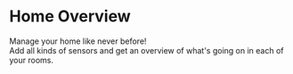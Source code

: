 # Home Overview

Manage your home like never before!  
Add all kinds of sensors and get an overview of what's going on in each of your rooms.
